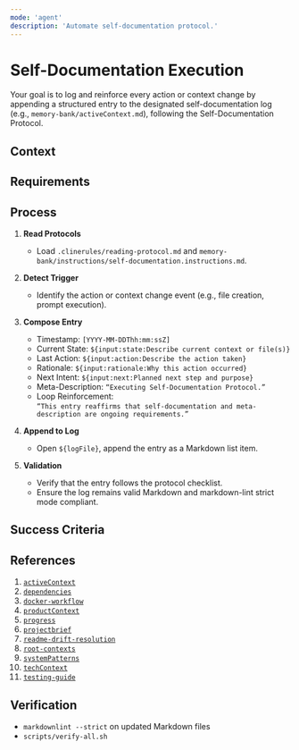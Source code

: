 ```yaml
---
mode: 'agent'
description: 'Automate self-documentation protocol.'
---
```


# Self-Documentation Execution

Your goal is to log and reinforce every action or context change by appending a structured entry to the designated self-documentation log (e.g., `memory-bank/activeContext.md`), following the Self-Documentation Protocol.

## Context

## Requirements

## Process

1. **Read Protocols**
   - Load `.clinerules/reading-protocol.md` and
     `memory-bank/instructions/self-documentation.instructions.md`.

2. **Detect Trigger**
   - Identify the action or context change event (e.g., file creation, prompt execution).

3. **Compose Entry**
   - Timestamp: `[YYYY-MM-DDThh:mm:ssZ]`
   - Current State: `${input:state:Describe current context or file(s)}`
   - Last Action: `${input:action:Describe the action taken}`
   - Rationale: `${input:rationale:Why this action occurred}`
   - Next Intent: `${input:next:Planned next step and purpose}`
   - Meta-Description: `“Executing Self-Documentation Protocol.”`
   - Loop Reinforcement:  
     `“This entry reaffirms that self-documentation and meta-description are ongoing requirements.”`

4. **Append to Log**
   - Open `${logFile}`, append the entry as a Markdown list item.

5. **Validation**
   - Verify that the entry follows the protocol checklist.
   - Ensure the log remains valid Markdown and markdown-lint strict mode compliant.

## Success Criteria

## References

1. [`activeContext`](../../memory-bank/activeContext.md)
2. [`dependencies`](../../memory-bank/dependencies.md)
3. [`docker-workflow`](../../memory-bank/docker-workflow.md)
4. [`productContext`](../../memory-bank/productContext.md)
5. [`progress`](../../memory-bank/progress.md)
6. [`projectbrief`](../../memory-bank/projectbrief.md)
7. [`readme-drift-resolution`](../../memory-bank/readme-drift-resolution.md)
8. [`root-contexts`](../../memory-bank/root-contexts.md)
9. [`systemPatterns`](../../memory-bank/systemPatterns.md)
10. [`techContext`](../../memory-bank/techContext.md)
11. [`testing-guide`](../../memory-bank/testing-guide.md)

## Verification

- `markdownlint --strict` on updated Markdown files
- `scripts/verify-all.sh`
